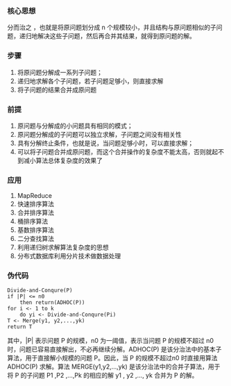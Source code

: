 ### 核心思想
分而治之 ，也就是将原问题划分成 n 个规模较小，并且结构与原问题相似的子问题，递归地解决这些子问题，然后再合并其结果，就得到原问题的解。

### 步骤
1. 将原问题分解成一系列子问题；
2. 递归地求解各个子问题，若子问题足够小，则直接求解
3. 将子问题的结果合并成原问题

### 前提
1. 原问题与分解成的小问题具有相同的模式；
2. 原问题分解成的子问题可以独立求解，子问题之间没有相关性
3. 具有分解终止条件，也就是说，当问题足够小时，可以直接求解；
4. 可以将子问题合并成原问题，而这个合并操作的复杂度不能太高，否则就起不到减小算法总体复杂度的效果了

### 应用
1. MapReduce
2. 快速排序算法
3. 合并排序算法
4. 桶排序算法
5. 基数排序算法
6. 二分查找算法
7. 利用递归树求解算法复杂度的思想
8. 分布式数据库利用分片技术做数据处理


### 伪代码
``` 
Divide-and-Conqure(P)
if |P| <= n0
    then return(ADHOC(P))
for i <- 1 to k
    do yi <- Divide-and-Conqure(Pi)
T <- Merge(y1, y2,...,yk)
return T
```
其中，|P| 表示问题 P 的规模，n0 为一阈值，表示当问题 P 的规模不超过 n0 时，问题已容易直接解出，不必再继续分解。ADHOC(P) 是该分治法中的基本子算法，用于直接解小规模的问题 P。因此，当 P 的规模不超过n0 时直接用算法 ADHOC(P) 求解。算法 MERGE(y1,y2,…,yk) 是该分治法中的合并子算法，用于将 P 的子问题 P1 ,P2 ,…,Pk 的相应的解 y1 , y2 ,…, yk 合并为 P 的解。